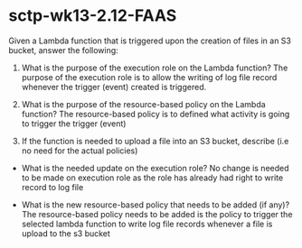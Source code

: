 # sctp-wk13-2.12-FAAS
Given a Lambda function that is triggered upon the creation of files in an S3 bucket, answer the following:
1.	What is the purpose of the execution role on the Lambda function?
The purpose of the execution role is to allow the writing of log file record whenever the trigger (event) created is triggered.

2.	What is the purpose of the resource-based policy on the Lambda function?
The resource-based policy is to defined what activity is going to trigger the trigger (event)

3.	If the function is needed to upload a file into an S3 bucket, describe (i.e no need for the actual policies)
-	What is the needed update on the execution role?
No change is needed to be made on execution role as the role has already had right to write record to log file

-	What is the new resource-based policy that needs to be added (if any)?
The resource-based policy needs to be added is the policy to trigger the selected lambda function to write log file records whenever a file is upload to the s3 bucket

